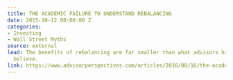 ```yaml
---
title: THE ACADEMIC FAILURE TO UNDERSTAND REBALANCING
date: 2015-10-12 00:00:00 Z
categories:
- Investing
- Wall Street Myths
source: external
lead: The benefits of rebalancing are far smaller than what advisors have come to
  believe.
link: https://www.advisorperspectives.com/articles/2016/08/16/the-academic-failure-to-understand-rebalancing
---
```


